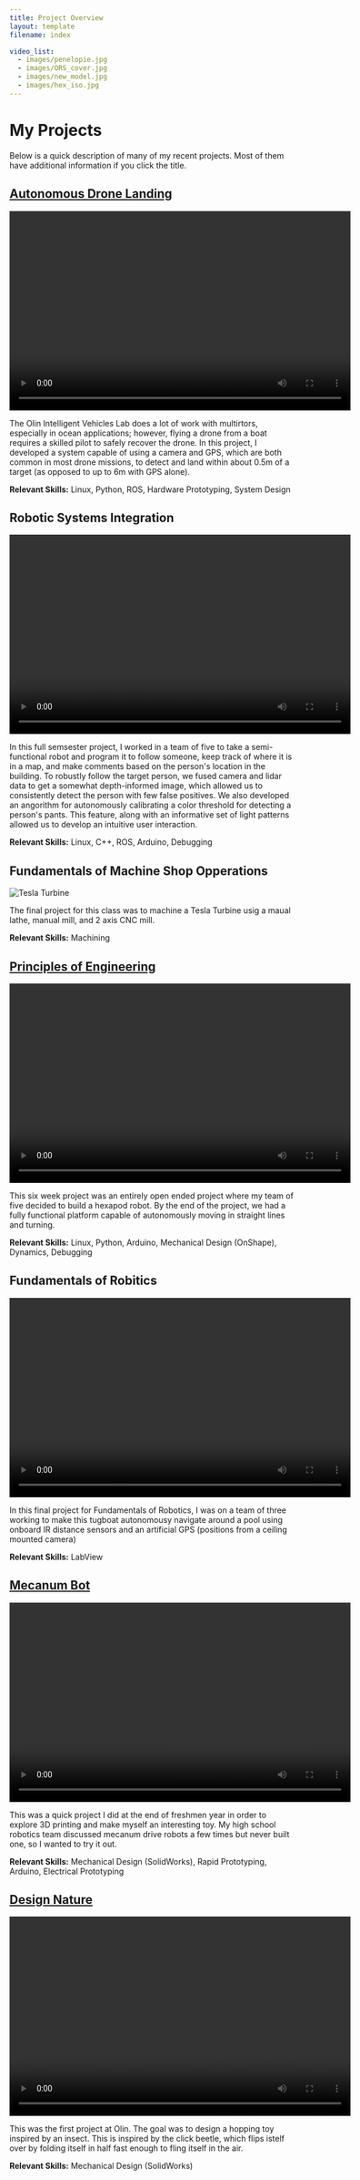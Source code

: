 ```yaml
---
title: Project Overview
layout: template
filename: index

video_list:
  - images/penelopie.jpg
  - images/ORS_cover.jpg
  - images/new_model.jpg
  - images/hex_iso.jpg
---
```


# My Projects

Below is a quick description of many of my recent projects. Most of them have additional information if you click the title.

## [Autonomous Drone Landing](iv_lab.html)

<p style="text-align:center">
<video width="600" height="350" controls>
  <source src="images/drone_landing.mp4" type="video/mp4">
      Your browser won't let you see the cool video. :(
</video>
</p>

The Olin Intelligent Vehicles Lab does a lot of work with multirtors, especially in ocean applications; however, flying a drone from a boat requires a skilled pilot to safely recover the drone. In this project, I developed a system capable of using a camera and GPS, which are both common in most drone missions, to detect and land within about 0.5m of a target (as opposed to up to 6m with GPS alone).

**Relevant Skills:** Linux, Python, ROS, Hardware Prototyping, System Design

## Robotic Systems Integration

<p style="text-align:center">
<video width="600" height="350" controls>
  <source src="images/Bravobot_Final_Video.mp4" type="video/mp4">
      Your browser won't let you see the cool video. :(
</video>
</p>

In this full semsester project, I worked in a team of five to take a semi-functional robot and program it to follow someone, keep track of where it is in a map, and make comments based on the person's location in the building. To robustly follow the target person, we fused camera and lidar data to get a somewhat depth-informed image, which allowed us to consistently detect the person with few false positives. We also developed an angorithm for autonomously calibrating a color threshold for detecting a person's pants. This feature, along with an informative set of light patterns allowed us to develop an intuitive user interaction.

**Relevant Skills:** Linux, C++, ROS, Arduino, Debugging

## Fundamentals of Machine Shop Opperations

![Tesla Turbine](images/teslaTurbine.jpg)

The final project for this class was to machine a Tesla Turbine usig a maual lathe, manual mill, and 2 axis CNC mill.

**Relevant Skills:** Machining

## [Principles of Engineering](POE.html)

<p style="text-align:center">
<video width="600" height="350" controls>
  <source src="images/hexbot.mp4" type="video/mp4">
      Your browser won't let you see the cool video. :(
</video>
</p>

This six week project was an entirely open ended project where my team of five decided to build a hexapod robot. By the end of the project, we had a fully functional platform capable of autonomously moving in straight lines and turning.

**Relevant Skills:** Linux, Python, Arduino, Mechanical Design (OnShape), Dynamics, Debugging

## Fundamentals of Robitics

<p style="text-align:center">
<video width="600" height="350" controls>
  <source src="images/funrobo.mp4" type="video/mp4">
      Your browser won't let you see the cool video. :(
</video>
</p>

In this final project for Fundamentals of Robotics, I was on a team of three working to make this tugboat autonomousy navigate around a pool using onboard IR distance sensors and an artificial GPS (positions from a ceiling mounted camera)

**Relevant Skills:** LabView

## [Mecanum Bot](mecanum.html)

<p style="text-align:center">
<video width="600" height="350" controls>
  <source src="images/mecanum.mp4" type="video/mp4">
      Your browser won't let you see the cool video. :(
</video>
</p>

This was a quick project I did at the end of freshmen year in order to explore 3D printing and make myself an interesting toy. My high school robotics team discussed mecanum drive robots a few times but never built one, so I wanted to try it out.

**Relevant Skills:** Mechanical Design (SolidWorks), Rapid Prototyping, Arduino, Electrical Prototyping

## [Design Nature](des_nat.html)

<p style="text-align:center">
<video width="600" height="350" controls>
  <source src="images/hopper.mp4" type="video/mp4">
    Your browser won't let you see the cool video. :(
</video>
</p>

This was the first project at Olin. The goal was to design a hopping toy inspired by an insect. This is inspired by the click beetle, which flips istelf over by folding itself in half fast enough to fling itself in the air.

**Relevant Skills:** Mechanical Design (SolidWorks)

